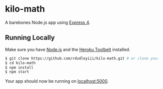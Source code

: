 # kilo-math

A barebones Node.js app using [Express 4](http://expressjs.com/).

## Running Locally

Make sure you have [Node.js](http://nodejs.org/) and the [Heroku Toolbelt](https://toolbelt.heroku.com/) installed.

```sh
$ git clone https://github.com/rdudleyiii/kilo-math.git # or clone your own fork
$ cd kilo-math
$ npm install
$ npm start
```

Your app should now be running on [localhost:5000](http://localhost:5000/).
